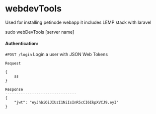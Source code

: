 # webdevTools
Used for installing petinode webapp it includes LEMP stack with laravel

sudo webDevTools [server name]


#### Authentication:
`#POST /login` Login a user with JSON Web Tokens

`Request`
```
{
    ss
}
```
```
Response
--------------------------------
{
    "jwt": "eyJhbiOiJIUzI1NiIsInR5cCI6IkpXVCJ9.eyI"
}
```
